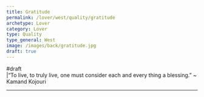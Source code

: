 ```yaml
---
title: Gratitude
permalink: /lover/west/quality/gratitude
archetype: Lover
category: Lover
type: Quality
type_general: West
image: /images/back/gratitude.jpg
draft: true
---
```

#draft  
|“To live, to truly live, one must consider each and every thing a blessing.”  ~ Kamand Kojouri  
  
  

---

